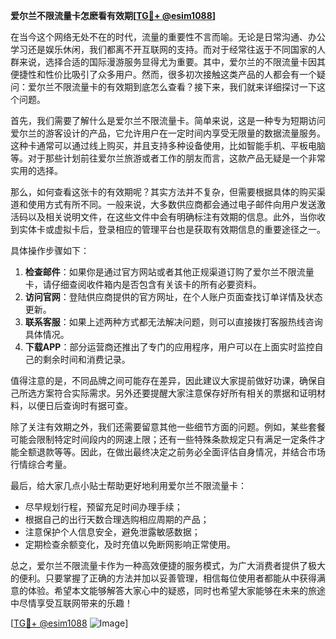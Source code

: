 **爱尔兰不限流量卡怎麽看有效期[[TG💪+ @esim1088](https://t.me/s/esim1088)]**

在当今这个网络无处不在的时代，流量的重要性不言而喻。无论是日常沟通、办公学习还是娱乐休闲，我们都离不开互联网的支持。而对于经常往返于不同国家的人群来说，选择合适的国际漫游服务显得尤为重要。其中，爱尔兰的不限流量卡因其便捷性和性价比吸引了众多用户。然而，很多初次接触这类产品的人都会有一个疑问：爱尔兰不限流量卡的有效期到底怎么查看？接下来，我们就来详细探讨一下这个问题。

首先，我们需要了解什么是爱尔兰不限流量卡。简单来说，这是一种专为短期访问爱尔兰的游客设计的产品，它允许用户在一定时间内享受无限量的数据流量服务。这种卡通常可以通过线上购买，并且支持多种设备使用，比如智能手机、平板电脑等。对于那些计划前往爱尔兰旅游或者工作的朋友而言，这款产品无疑是一个非常实用的选择。

那么，如何查看这张卡的有效期呢？其实方法并不复杂，但需要根据具体的购买渠道和使用方式有所不同。一般来说，大多数供应商都会通过电子邮件向用户发送激活码以及相关说明文件，在这些文件中会有明确标注有效期的信息。此外，当你收到实体卡或虚拟卡后，登录相应的管理平台也是获取有效期信息的重要途径之一。

具体操作步骤如下：
1. **检查邮件**：如果你是通过官方网站或者其他正规渠道订购了爱尔兰不限流量卡，请仔细查阅收件箱内是否包含有关该卡的所有必要资料。
2. **访问官网**：登陆供应商提供的官方网址，在个人账户页面查找订单详情及状态更新。
3. **联系客服**：如果上述两种方式都无法解决问题，则可以直接拨打客服热线咨询具体情况。
4. **下载APP**：部分运营商还推出了专门的应用程序，用户可以在上面实时监控自己的剩余时间和消费记录。

值得注意的是，不同品牌之间可能存在差异，因此建议大家提前做好功课，确保自己所选方案符合实际需求。另外还要提醒大家注意保存好所有相关的票据和证明材料，以便日后查询时有据可查。

除了关注有效期之外，我们还需要留意其他一些细节方面的问题。例如，某些套餐可能会限制特定时间段内的网速上限；还有一些特殊条款规定只有满足一定条件才能全额退款等等。因此，在做出最终决定之前务必全面评估自身情况，并结合市场行情综合考量。

最后，给大家几点小贴士帮助更好地利用爱尔兰不限流量卡：
- 尽早规划行程，预留充足时间办理手续；
- 根据自己的出行天数合理选购相应周期的产品；
- 注意保护个人信息安全，避免泄露敏感数据；
- 定期检查余额变化，及时充值以免断网影响正常使用。

总之，爱尔兰不限流量卡作为一种高效便捷的服务模式，为广大消费者提供了极大的便利。只要掌握了正确的方法并加以妥善管理，相信每位使用者都能从中获得满意的体验。希望本文能够解答大家心中的疑惑，同时也希望大家能够在未来的旅途中尽情享受互联网带来的乐趣！

[[TG💪+ @esim1088](https://t.me/s/esim1088) ![Image](https://i.postimg.cc/4NQfJmqS/Snipaste-2025-05-13-00-14-12.png)]